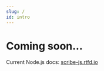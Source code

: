 ```yaml
---
slug: /
id: intro
---
```



# Coming soon...

Current Node.js docs: [scribe-js.rtfd.io](http://scribe-js.rtfd.io)
